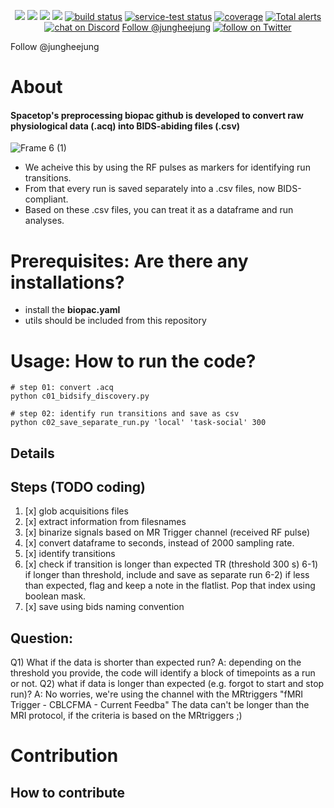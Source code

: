 <p align="center">
   <a href="https://github.com/badges/shields/graphs/contributors" alt="Contributors">
        <img src="https://img.shields.io/badge/Code-React-informational?style=flat&logo=react&color=61DAFB" /></a>
    <a href="https://github.com/spatialtopology/preprocessing" alt="Backers on Open Collective">
        <img src="https://img.shields.io/badge/status-dev-brightgreen" /></a>

  <a href="#sponsors" alt="Sponsors on Open Collective">
        <img src="https://img.shields.io/opencollective/sponsors/shields" /></a>
    <a href="https://github.com/badges/shields/pulse" alt="Activity">
        <img src="https://img.shields.io/github/commit-activity/m/badges/shields" /></a>
    <a href="https://circleci.com/gh/badges/shields/tree/master">
        <img src="https://img.shields.io/circleci/project/github/badges/shields/master" alt="build status"></a>
    <a href="https://circleci.com/gh/badges/daily-tests">
        <img src="https://img.shields.io/circleci/project/github/badges/daily-tests?label=service%20tests"
            alt="service-test status"></a>
    <a href="https://coveralls.io/github/badges/shields">
        <img src="https://img.shields.io/coveralls/github/badges/shields"
            alt="coverage"></a>
    <a href="https://lgtm.com/projects/g/badges/shields/alerts/">
        <img src="https://img.shields.io/lgtm/alerts/g/badges/shields"
            alt="Total alerts"/></a>
    <a href="https://discord.gg/HjJCwm5">
        <img src="https://img.shields.io/discord/308323056592486420?logo=discord"
            alt="chat on Discord"></a>
    <a class="github-button" href="https://github.com/jungheejung" aria-label="Follow @jungheejung on GitHub">Follow @jungheejung</a>
    <a href="https://twitter.com/intent/follow?screen_name=jungheejung">
        <img src="https://img.shields.io/twitter/follow/shields_io?style=social&logo=twitter"
            alt="follow on Twitter"></a>

<github-button href="https://github.com/jungheejung" aria-label="Follow @jungheejung on GitHub">Follow @jungheejung</github-button>
</p>


# About
#### Spacetop's preprocessing biopac github is developed to **convert** raw physiological data (.acq) into BIDS-abiding files (.csv)
![Frame 6 (1)](https://user-images.githubusercontent.com/18406041/195249514-ddf01d35-3785-4ea1-a101-06507f896fe3.png)
* We acheive this by using the RF pulses as markers for identifying run transitions.
* From that every run is saved separately into a .csv files, now BIDS-compliant.
* Based on these .csv files, you can treat it as a dataframe and run analyses.

# Prerequisites: Are there any installations?
* install the **biopac.yaml**
* utils should be included from this repository

# Usage: How to run the code?
```
# step 01: convert .acq
python c01_bidsify_discovery.py
```
```
# step 02: identify run transitions and save as csv
python c02_save_separate_run.py 'local' 'task-social' 300
```

## Details
Steps (TODO coding)
------------------
1) [x] glob acquisitions files
2) [x] extract information from filesnames
3) [x] binarize signals based on MR Trigger channel (received RF pulse)
4) [x] convert dataframe to seconds, instead of 2000 sampling rate.
5) [x] identify transitions
6) [x] check if transition is longer than expected TR (threshold 300 s)
6-1) if longer than threshold, include and save as separate run
6-2) if less than expected, flag and keep a note in the flatlist. Pop that index using boolean mask.
7) [x] save using bids naming convention


Question:
------------------
Q1) What if the data is shorter than expected run?
A: depending on the threshold you provide, the code will identify a block of timepoints as a run or not.
Q2) what if data is longer than expected (e.g. forgot to start and stop run)?
A: No worries, we're using the channel with the MRtriggers "fMRI Trigger - CBLCFMA - Current Feedba"
The data can't be longer than the MRI protocol, if the criteria is based on the MRtriggers ;)

# Contribution

## How to contribute

# 
